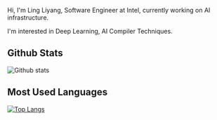 
Hi, I'm Ling Liyang, Software Engineer at Intel, currently working on AI infrastructure.

I'm interested in Deep Learning, AI Compiler Techniques. 
<!--
**LiyangLingIntel/LiyangLingIntel** is a ✨ _special_ ✨ repository because its `README.md` (this file) appears on your GitHub profile.

Here are some ideas to get you started:

- 🔭 I’m currently working on ...
- 🌱 I’m currently learning ...
- 👯 I’m looking to collaborate on ...
- 🤔 I’m looking for help with ...
- 💬 Ask me about ...
- 📫 How to reach me: ...
- 😄 Pronouns: ...
- ⚡ Fun fact: ...
-->

## Github Stats 
![Github stats](https://github-readme-stats.vercel.app/api?username=LiyangLingIntel&show_icons=true&theme=graywhite)

## Most Used Languages 
[![Top Langs](https://github-readme-stats.vercel.app/api/top-langs/?username=LiyangLingIntel&layout=compact)](https://github.com/LiyangLingIntel/github-readme-stats)
